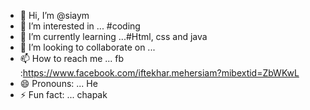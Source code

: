 - 👋 Hi, I’m @siaym
- 👀 I’m interested in ... #coding 
- 🌱 I’m currently learning ...#Html, css and java 
- 💞️ I’m looking to collaborate on ...
- 📫 How to reach me ... fb :https://www.facebook.com/iftekhar.mehersiam?mibextid=ZbWKwL
- 😄 Pronouns: ... He 
- ⚡ Fun fact: ... chapak 

<!---
siaym/siaym is a ✨ special ✨ repository because its `README.md` (this file) appears on your GitHub profile.
You can click the Preview link to take a look at your changes.
--->
